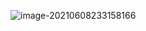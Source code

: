 ![image-20210608233158166](C:\Users\admin\AppData\Roaming\Typora\typora-user-images\image-20210608233158166.png)